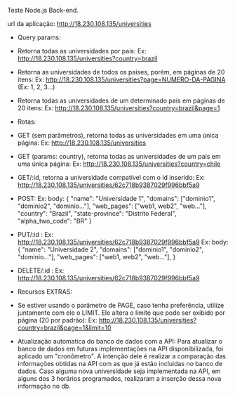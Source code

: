 Teste Node.js Back-end.

url da aplicação: http://18.230.108.135/universities

* Query params:

- Retorna todas as universidades por pais:
Ex: http://18.230.108.135/universities?country=brazil

- Retorna as universidades de todos os paises, porém, em páginas de 20 itens:
Ex: http://18.230.108.135/universities?page=NUMERO-DA-PAGINA (Ex: 1, 2, 3...)

- Retorna todas as universidades de um determinado país em páginas de 20 itens:
Ex: http://18.230.108.135/universities?country=brazil&page=1


* Rotas:

- GET (sem parâmetros), retorna todas as universidades em uma única página:
Ex: http://18.230.108.135/universities

- GET (params: country), retorna todas as universidades de um país em uma única página:
Ex: http://18.230.108.135/universities?country=chile

- GET/:id, retorna a universidade compatível com o id inserido:
Ex: http://18.230.108.135/universities/62c718b9387029f996bbf5a9

- POST: 
Ex: body: {
		"name": "Universidade 1",
		"domains": ["dominio1", "dominio2", "dominio..."],
		"web_pages": ["web1, web2", "web..."],
		"country": "Brazil",
		"state-province": "Distrito Federal",
	  "alpha_two_code": "BR"
	}
  
 - PUT/:id :
 Ex: http://18.230.108.135/universities/62c718b9387029f996bbf5a9
 Ex: body: {
		"name": "Universidade 2",
		"domains": ["dominio1", "dominio2", "dominio..."],
		"web_pages": ["web1, web2", "web..."],
	}
 
 - DELETE/:id :
 Ex: http://18.230.108.135/universities/62c718b9387029f996bbf5a9


* Recursos EXTRAS:

- Se estiver usando o parâmetro de PAGE, caso tenha preferência, utilize juntamente com ele o LIMIT. Ele altera o limite que pode ser exibido por página (20 por padrão):
Ex: http://18.230.108.135/universities?country=brazil&page=1&limit=10

- Atualização automatica do banco de dados com a API:
Para atualizar o banco de dados em futuras implementações na API disponibilizada, foi aplicado um "cronômetro". A intenção dele é realizar a comparação das informações obtidas na API com as que já estão incluidas no banco de dados. Caso alguma nova universidade seja implementada na API, em alguns dos 3 horários programados, realizaram a inserção dessa nova informação no db. 

